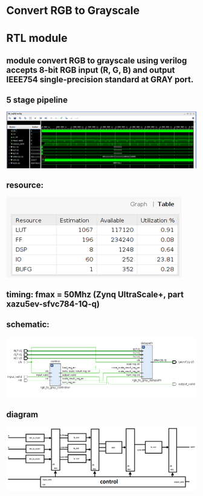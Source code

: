 # Convert RGB to Grayscale
# **RTL module**
## module convert RGB to grayscale using verilog accepts 8-bit RGB input (R, G, B) and output IEEE754 single-precision standard at GRAY port. 
## 5 stage pipeline
<img src="https://github.com/18520474/AnhAnh/blob/main/Assigment/week_2/RTL/img/Screenshot from 2021-03-30 13-04-39.png">

## resource:
<img src="https://github.com/18520474/AnhAnh/blob/main/Assigment/week_2/RTL/img/2.png">

## timing: fmax = 50Mhz (Zynq UltraScale+, part xazu5ev-sfvc784-1Q-q)
## schematic: 
<img src="https://github.com/18520474/AnhAnh/blob/main/Assigment/week_2/RTL/img/1.png">

## diagram
<img src="https://github.com/18520474/AnhAnh/blob/main/Assigment/week_2/RTL/img/diagram.png">
